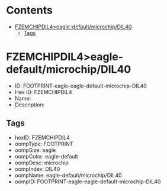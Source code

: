 



Contents
========

* [FZEMCHIPDIL4>eagle-default/microchip/DIL40](#fzemchipdil4eagle-defaultmicrochipdil40)
	* [Tags](#tags)

# FZEMCHIPDIL4>eagle-default/microchip/DIL40

- ID: FOOTPRINT-eagle-eagle-default-microchip-DIL40
- Hex ID: FZEMCHIPDIL4
- Name: 
- Description: 

## Tags

- hexID: FZEMCHIPDIL4
- oompType: FOOTPRINT
- oompSize: eagle
- oompColor: eagle-default
- oompDesc: microchip
- oompIndex: DIL40
- oompName: eagle-default/microchip/DIL40
- oompID: FOOTPRINT-eagle-eagle-default-microchip-DIL40
